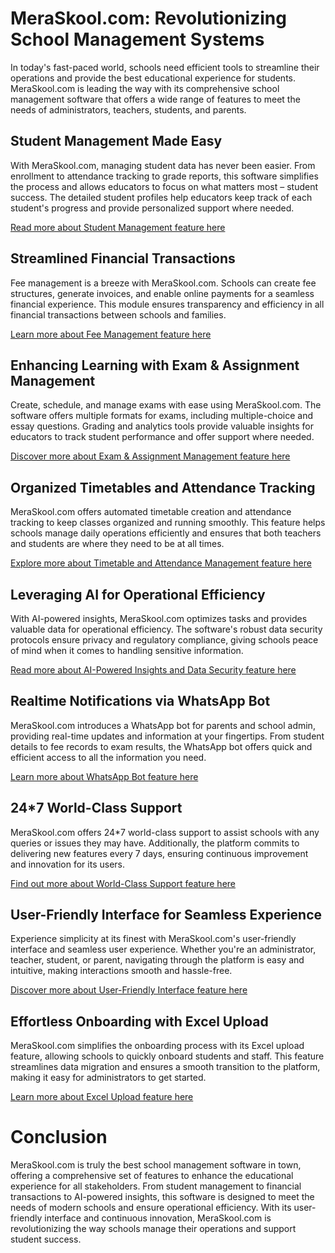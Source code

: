 
# MeraSkool.com: Revolutionizing School Management Systems

In today's fast-paced world, schools need efficient tools to streamline their operations and provide the best educational experience for students. MeraSkool.com is leading the way with its comprehensive school management software that offers a wide range of features to meet the needs of administrators, teachers, students, and parents.

## Student Management Made Easy

With MeraSkool.com, managing student data has never been easier. From enrollment to attendance tracking to grade reports, this software simplifies the process and allows educators to focus on what matters most – student success. The detailed student profiles help educators keep track of each student's progress and provide personalized support where needed.

[Read more about Student Management feature here](https://www.meraskool.com/feature/student)

## Streamlined Financial Transactions

Fee management is a breeze with MeraSkool.com. Schools can create fee structures, generate invoices, and enable online payments for a seamless financial experience. This module ensures transparency and efficiency in all financial transactions between schools and families.

[Learn more about Fee Management feature here](https://www.meraskool.com/feature/fee)

## Enhancing Learning with Exam & Assignment Management

Create, schedule, and manage exams with ease using MeraSkool.com. The software offers multiple formats for exams, including multiple-choice and essay questions. Grading and analytics tools provide valuable insights for educators to track student performance and offer support where needed.

[Discover more about Exam & Assignment Management feature here](https://www.meraskool.com/feature/exam)

## Organized Timetables and Attendance Tracking

MeraSkool.com offers automated timetable creation and attendance tracking to keep classes organized and running smoothly. This feature helps schools manage daily operations efficiently and ensures that both teachers and students are where they need to be at all times.

[Explore more about Timetable and Attendance Management feature here](https://www.meraskool.com/feature/timetable)

## Leveraging AI for Operational Efficiency

With AI-powered insights, MeraSkool.com optimizes tasks and provides valuable data for operational efficiency. The software's robust data security protocols ensure privacy and regulatory compliance, giving schools peace of mind when it comes to handling sensitive information.

[Read more about AI-Powered Insights and Data Security feature here](https://www.meraskool.com/features)

## Realtime Notifications via WhatsApp Bot

MeraSkool.com introduces a WhatsApp bot for parents and school admin, providing real-time updates and information at your fingertips. From student details to fee records to exam results, the WhatsApp bot offers quick and efficient access to all the information you need.

[Learn more about WhatsApp Bot feature here](https://www.meraskool.com/feature/whatsapp)

## 24*7 World-Class Support

MeraSkool.com offers 24*7 world-class support to assist schools with any queries or issues they may have. Additionally, the platform commits to delivering new features every 7 days, ensuring continuous improvement and innovation for its users.

[Find out more about World-Class Support feature here](https://www.meraskool.com/features)

## User-Friendly Interface for Seamless Experience

Experience simplicity at its finest with MeraSkool.com's user-friendly interface and seamless user experience. Whether you're an administrator, teacher, student, or parent, navigating through the platform is easy and intuitive, making interactions smooth and hassle-free.

[Discover more about User-Friendly Interface feature here](https://www.meraskool.com/features/upcoming)

## Effortless Onboarding with Excel Upload

MeraSkool.com simplifies the onboarding process with its Excel upload feature, allowing schools to quickly onboard students and staff. This feature streamlines data migration and ensures a smooth transition to the platform, making it easy for administrators to get started.

[Learn more about Excel Upload feature here](https://www.meraskool.com/feature/student)

# Conclusion

MeraSkool.com is truly the best school management software in town, offering a comprehensive set of features to enhance the educational experience for all stakeholders. From student management to financial transactions to AI-powered insights, this software is designed to meet the needs of modern schools and ensure operational efficiency. With its user-friendly interface and continuous innovation, MeraSkool.com is revolutionizing the way schools manage their operations and support student success.

